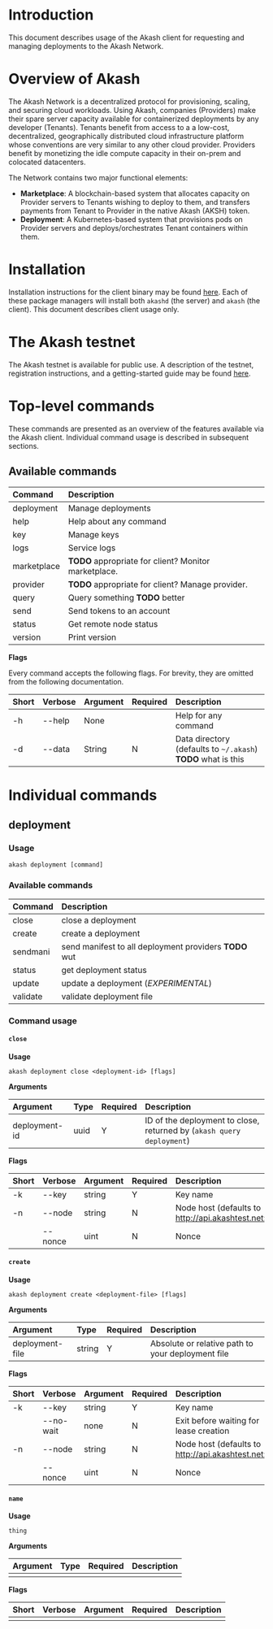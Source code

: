 # Introduction
This document describes usage of the Akash client for requesting and managing deployments to the Akash Network.

# Overview of Akash
The Akash Network is a decentralized protocol for provisioning, scaling, and securing cloud workloads. Using Akash, companies (Providers) make their spare server capacity available for containerized deployments by any developer (Tenants). Tenants benefit from access to a a low-cost, decentralized, geographically distributed cloud infrastructure platform whose conventions are very similar to any other cloud provider. Providers benefit by monetizing the idle compute capacity in their on-prem and colocated datacenters.


The Network contains two major functional elements:
 - **Marketplace**: A blockchain-based system that allocates capacity on Provider servers to Tenants wishing to deploy to them, and transfers payments from Tenant to Provider in the native Akash (AKSH) token.
 - **Deployment**: A Kubernetes-based system that provisions pods on Provider servers and deploys/orchestrates Tenant containers within them.

# Installation
Installation instructions for the client binary may be found [here](https://github.com/ovrclk/akash#installing). Each of these package managers will install both `akashd` (the server) and `akash` (the client). This document describes client usage only.

# The Akash testnet
The Akash testnet is available for public use.  A description of the testnet, registration instructions, and a getting-started guide may be found [here](https://github.com/ovrclk/akash/_docs/testnet).
  
# Top-level commands
These commands are presented as an overview of the features available via the Akash client. Individual command usage is described in subsequent sections.

## Available commands

| Command | Description |
|:--|:--|
| deployment | Manage deployments |
| help | Help about any command |
| key | Manage keys |
| logs | Service logs |
| marketplace | **TODO** appropriate for client?  Monitor marketplace. |
| provider | **TODO** appropriate for client?  Manage provider. |
| query | Query something **TODO** better |
| send | Send tokens to an account |
| status | Get remote node status |
| version | Print version |

**Flags**

Every command accepts the following flags. For brevity, they are omitted from the following documentation.

| Short | Verbose | Argument | Required | Description |
|:--|:--|:--|:--|:--|
| -h | --help | None |  | Help for any command |
| -d | --data | String | N |Data directory (defaults to `~/.akash`) **TODO** what is this |


# Individual commands

## deployment

### Usage

`akash deployment [command]`

### Available commands

| Command | Description |
|:--|:--|
| close | close a deployment |
| create | create a deployment |
| sendmani | send manifest to all deployment providers **TODO** wut |
| status | get deployment status |
| update | update a deployment (*EXPERIMENTAL*) |
| validate | validate deployment file |

### Command usage

#### `close`
**Usage**

`akash deployment close <deployment-id> [flags]`


**Arguments**

| Argument | Type | Required | Description |
|:--|:--|:--|:--|
| deployment-id | uuid | Y | ID of the deployment to close, returned by (`akash query deployment`) |

**Flags**

| Short | Verbose | Argument | Required | Description |
|:--|:--|:--|:--|:--|
| -k | --key | string | Y | Key name |
| -n | --node | string | N | Node host (defaults to http://api.akashtest.net:80) |
|  | --nonce | uint | N | Nonce |


#### `create`
**Usage**

`akash deployment create <deployment-file> [flags]`


**Arguments**

| Argument | Type | Required | Description |
|:--|:--|:--|:--|
| deployment-file | string | Y | Absolute or relative path to your deployment file |

**Flags**

| Short | Verbose | Argument | Required | Description |
|:--|:--|:--|:--|:--|
| -k | --key | string | Y | Key name |
|  | --no-wait | none | N | Exit before waiting for lease creation |
| -n | --node | string | N | Node host (defaults to http://api.akashtest.net:80) |
|  | --nonce | uint | N | Nonce |



#### `name`
**Usage**

`thing`


**Arguments**

| Argument | Type | Required | Description |
|:--|:--|:--|:--|
|  |  |  |  |

**Flags**

| Short | Verbose | Argument | Required | Description |
|:--|:--|:--|:--|:--|
|  |  |  |  |  |





        
      